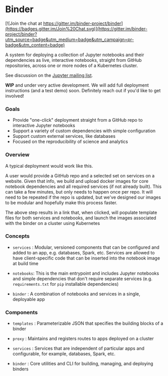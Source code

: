 # Binder

[![Join the chat at https://gitter.im/binder-project/binder](https://badges.gitter.im/Join%20Chat.svg)](https://gitter.im/binder-project/binder?utm_source=badge&utm_medium=badge&utm_campaign=pr-badge&utm_content=badge)

A system for deploying a collection of Jupyter notebooks and their dependencies as live, interactive notebooks, straight from GitHub repositories, across one or more nodes of a Kubernetes cluster. 

See discussion on the [Jupyter mailing list](https://groups.google.com/forum/#!topic/jupyter/2DjI5sZa8tI).

**WIP** and under very active development. We will add full deployment instructions (and a test demo) soon. Definitely reach out if you'd like to get involved!

### Goals
- Provide "one-click" deployment straight from a GitHub repo to interactive Jupyter notebooks
- Support a variety of custom dependencies with simple configuration
- Support custom external services, like databases 
- Focused on the reproducibility of science and analytics

### Overview

A typical deployment would work like this. 

A user would provide a GitHub repo and a selected set on services on a website. Given that info, we build and upload docker images for core notebook dependencies and all required services (if not already built). This can take a few minutes, but only needs to happen once per repo. It will need to be repeated if the repo is updated, but we've designed our images to be modular and hopefully make this process faster.

The above step results in a link that, when clicked, will populate template files for both services and notebooks, and launch the images associated with the binder on a cluster using Kubernetes

### Concepts
- `services` : Modular, versioned components that can be configured and added to an app, e.g. databases, Spark, etc. Services are allowed to have client-specific code that can be inserted into the notebook image at build time

- `notebooks`: This is the main entrypoint and includes Jupyter notebooks and simple dependencies that don't require separate services (e.g. `requirements.txt` for `pip` installable dependencies)

- `binder` : A combination of notebooks and services in a single, deployable app

### Components
- `templates` : Parameterizable JSON that specifies the building blocks of a binder

- `proxy` : Maintains and registers routes to apps deployed on a cluster

- `services` : Services that are independent of particular apps and configurable, for example, databases, Spark, etc.

- `binder` : Core utilities and CLI for building, managing, and deploying binders








